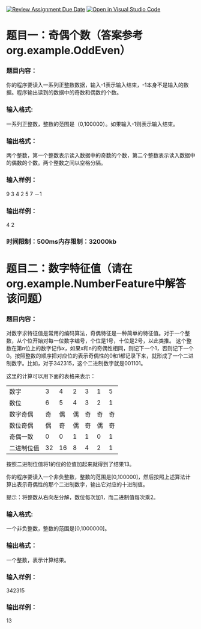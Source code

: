 [![Review Assignment Due Date](https://classroom.github.com/assets/deadline-readme-button-22041afd0340ce965d47ae6ef1cefeee28c7c493a6346c4f15d667ab976d596c.svg)](https://classroom.github.com/a/zKCmOc4h)
[![Open in Visual Studio Code](https://classroom.github.com/assets/open-in-vscode-2e0aaae1b6195c2367325f4f02e2d04e9abb55f0b24a779b69b11b9e10269abc.svg)](https://classroom.github.com/online_ide?assignment_repo_id=16597929&assignment_repo_type=AssignmentRepo)
# 题目一：奇偶个数（答案参考org.example.OddEven）
### 题目内容：
你的程序要读入一系列正整数数据，输入-1表示输入结束，-1本身不是输入的数据。程序输出读到的数据中的奇数和偶数的个数。

### 输入格式:
一系列正整数，整数的范围是（0,100000）。如果输入-1则表示输入结束。

### 输出格式：
两个整数，第一个整数表示读入数据中的奇数的个数，第二个整数表示读入数据中的偶数的个数。两个整数之间以空格分隔。

### 输入样例：
9 3 4 2 5 7 －1 

### 输出样例：
4 2

###  时间限制：500ms内存限制：32000kb


# 题目二：数字特征值（请在org.example.NumberFeature中解答该问题）
### 题目内容：
对数字求特征值是常用的编码算法，奇偶特征是一种简单的特征值。对于一个整数，从个位开始对每一位数字编号，个位是1号，十位是2号，以此类推。
这个整数在第n位上的数字记作x，如果x和n的奇偶性相同，则记下一个1，否则记下一个0。按照整数的顺序把对应位的表示奇偶性的0和1都记录下来，就形成了一个二进制数字。比如，对于342315，这个二进制数字就是001101。

这里的计算可以用下面的表格来表示：<br>

|  |  |   |   |   |   |   |
|----|----|---|----|----|----|---|
| 数字 | 3 | 4 | 2 | 3 | 1 | 5 |
| 数位 | 6 | 5 | 4 | 3 | 2 | 1 |
| 数字奇偶 | 奇 | 偶 | 偶 | 奇 | 奇 | 奇 |
| 数位奇偶 | 偶 | 奇 | 偶 | 奇 | 偶 | 奇 |
| 奇偶一致 | 0 | 0 | 1 | 1 | 0 | 1 |
| 二进制位值 | 32 | 16 | 8 | 4 | 2 | 1 |


按照二进制位值将1的位的位值加起来就得到了结果13。

你的程序要读入一个非负整数，整数的范围是[0,100000]，然后按照上述算法计算出表示奇偶性的那个二进制数字，输出它对应的十进制值。

提示：将整数从右向左分解，数位每次加1，而二进制值每次乘2。

### 输入格式:
一个非负整数，整数的范围是[0,1000000]。

### 输出格式：
一个整数，表示计算结果。

### 输入样例：
342315

### 输出样例：
13
